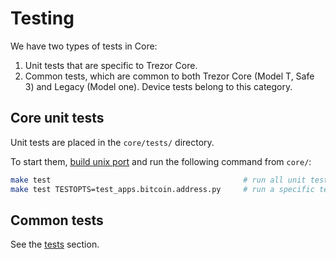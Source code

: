 # Testing

We have two types of tests in Core:

1. Unit tests that are specific to Trezor Core.
2. Common tests, which are common to both Trezor Core (Model T, Safe 3) and Legacy (Model one). Device tests belong to this category.

## Core unit tests

Unit tests are placed in the `core/tests/` directory.

To start them, [build unix port](../build/emulator.md) and run the following command from `core/`:

```sh
make test                                           # run all unit test
make test TESTOPTS=test_apps.bitcoin.address.py     # run a specific test
```

## Common tests

See the [tests](../../tests/index.md) section.
